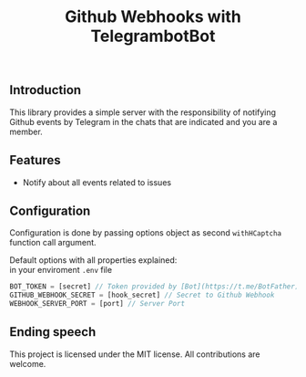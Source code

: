 <div align="center">
  <h1>Github Webhooks with TelegrambotBot
</div>

<!-- <div align="center">
  <a href="https://www.npmjs.com/package/next-hcaptcha"><img alt="npm version badge" src="https://badgen.net/npm/v/next-hcaptcha"></a>
  <img alt="types information" src="https://badgen.net/npm/types/next-hcaptcha">
  <img alt="npm bundle size" src="https://badgen.net/bundlephobia/minzip/next-hcaptcha">
  <img alt="license badge" src="https://badgen.net/npm/license/next-hcaptcha">

</div> -->

<br />

## Introduction

This library provides a simple server with the responsibility of notifying Github events by Telegram in the chats that are indicated and you are a member.

## Features

- Notify about all events related to issues

## Configuration

Configuration is done by passing options object as second `withHCaptcha` function call argument.

Default options with all properties explained:
<br>in your enviroment `.env` file

```js
BOT_TOKEN = [secret] // Token provided by [Bot](https://t.me/BotFather)
GITHUB_WEBHOOK_SECRET = [hook_secret] // Secret to Github Webhook
WEBHOOK_SERVER_PORT = [port] // Server Port
```

## Ending speech

This project is licensed under the MIT license.
All contributions are welcome.

<!-- [hcaptcha-docs-errors]: https://docs.hcaptcha.com/#siteverify-error-codes-table
[next-homepage]: https://nextjs.org/
[next-api-routes]: https://nextjs.org/docs/api-routes/introduction -->
